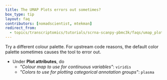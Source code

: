 ```yaml
---
title: The UMAP Plots errors out sometimes?
box_type: tip
layout: faq
contributors: [nomadscientist, mtekman]
redirect_from:
  - topics/transcriptomics/tutorials/scrna-scanpy-pbmc3k/faqs/umap_plot_errors.md
---
```


Try a different colour palette. For upstream code reasons, the default color palette sometimes causes the tool to error out.

- Under **Plot attributes**, do
  - *"Colour map to use for continuous variables"*: `viridis`
  - *"Colors to use for plotting categorical annotation groups"*: `plasma`
